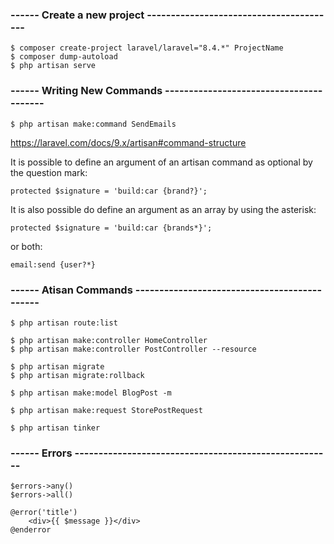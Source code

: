 ### ------ Create a new project ----------------------------------------

    $ composer create-project laravel/laravel="8.4.*" ProjectName
    $ composer dump-autoload
    $ php artisan serve


### ------ Writing New Commands ----------------------------------------

    $ php artisan make:command SendEmails

https://laravel.com/docs/9.x/artisan#command-structure

It is possible to define an argument of an artisan command as optional by the question mark:

    protected $signature = 'build:car {brand?}';

It is also possible do define an argument as an array by using the asterisk:

    protected $signature = 'build:car {brands*}';

or both:

    email:send {user?*}


### ------ Atisan Commands ---------------------------------------------

    $ php artisan route:list

    $ php artisan make:controller HomeController
    $ php artisan make:controller PostController --resource

    $ php artisan migrate
    $ php artisan migrate:rollback

    $ php artisan make:model BlogPost -m

    $ php artisan make:request StorePostRequest

    $ php artisan tinker

### ------ Errors ------------------------------------------------------
    $errors->any()
    $errors->all()

    @error('title')
        <div>{{ $message }}</div>
    @enderror

    




